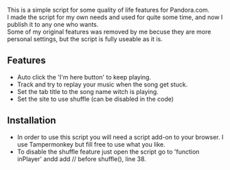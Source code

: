 This is a simple script for some quality of life features for Pandora.com.  
I made the script for my own needs and used for quite some time, and now I publish it to any one who wants.  
Some of my original features was removed by me becuse they are more personal settings, but the script is fully useable as it is.  

## Features
- Auto click the 'I'm here button' to keep playing.
- Track and try to replay your music when the song get stuck.
- Set the tab title to the song name witch is playing.
- Set the site to use shuffle (can be disabled in the code)

## Installation
- In order to use this script you will need a script add-on to your browser. I use Tampermonkey but fill free to use what you like.
- To disable the shuffle feature just open the script go to 'function inPlayer' andd add // before shuffle(), line 38.
